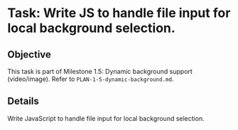 # Task: Write JS to handle file input for local background selection.

## Objective
This task is part of Milestone 1.5: Dynamic background support (video/image). Refer to `PLAN-1-5-dynamic-background.md`.

## Details
Write JavaScript to handle file input for local background selection.
